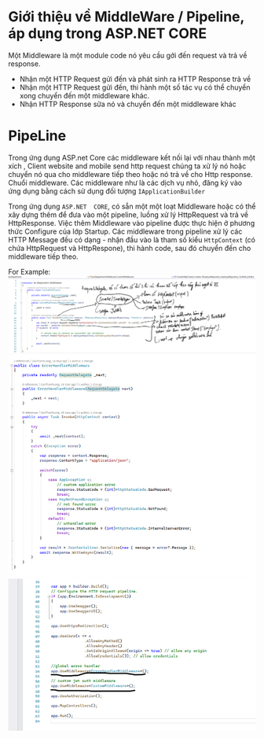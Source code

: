 


 
# Giới thiệu về MiddleWare / Pipeline, áp dụng trong ASP.NET CORE

Một Middleware là một module code nó yêu cầu gởi đến request và trả về response.
- Nhận một HTTP Request gửi đến và phát sinh ra HTTP Response trả về
- Nhận một HTTP Request gửi đến, thi hành một số tác vụ có thể chuyển xong chuyển đến một middleware khác.
- Nhận HTTP Response sữa nó và chuyển đến một middleware khác
# PipeLine
Trong ứng dụng ASP.net Core các middleware kết nối lại với nhau thành một xích , Client website and mobile send http request chúng ta xử lý nó hoặc chuyển nó qua cho middleware tiếp theo hoặc nó trả về cho Http response. Chuổi middleware.
Các middleware như là các dịch vụ nhỏ, đăng ký vào ứng dụng bằng cách sử dụng đối tượng `IApplicationBuilder` 

Trong ứng dụng  `ASP.NET  CORE`, có sẵn một một loạt Middleware hoặc có thể xây dựng thêm để đưa vào một pipeline, luồng xử lý HttpRequest và trả về HttpResponse. Việc thêm Middleware vào pipeline được thực hiện ở phương thức Configure của lớp Startup. Các middleware trong pipeline xử lý các HTTP Message đều có dạng - nhận đầu vào là tham số kiểu `HttpContext`  (có chứa HttpRequest và HttpRespone), thi hành code, sau đó chuyển đến cho middleware tiếp theo.

For Example:
![enter image description here](https://github.com/thanhlong2803/update-image/blob/main/image4/customewiddle.png)
![enter image description here](https://github.com/thanhlong2803/update-image/blob/main/image4/errormiddleware.png)
![enter image description here](https://github.com/thanhlong2803/update-image/blob/main/image4/put_middleware_asp_core.png)
